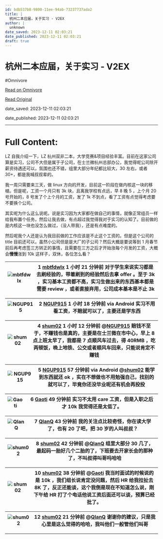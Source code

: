 ```yaml
---
id: bdb537b8-9800-11ee-94ab-73237737ada2
title: |
  杭州二本应届，关于实习 - V2EX
author: |
  unknown
date_saved: 2023-12-11 02:03:21
date_published: 2023-12-11 02:03:21
draft: true
---
```


# 杭州二本应届，关于实习 - V2EX
#Omnivore

[Read on Omnivore](https://omnivore.app/me/v-2-ex-18c5807a22d)

[Read Original](https://www.v2ex.com/t/999388)

date_saved: 2023-12-11 02:03:21

date_published: 2023-12-11 02:03:21

--- 

# Full Content: 

LZ 自我介绍一下，LZ 杭州双非二本，大学竞赛&项目经验丰富。目前在这家公司算是实习，公司不大但是属于子公司，在士兰微杭州总部办公，我觉得呢公司除开薪资待遇还可以，氛围也还不错，组里大部分年纪都比较大，30 左右，或者 30+，都是我喊叔叔辈的。

我一周只需要来三天，做 linux 方向的开发，目前这一阶段在做内核这一块的移植。但是呢，工资一个月只有 3k 块，且离我学校有点远，早 8 晚 5 ，上个月 20 号开始的，8 号发了个上个月的工资，发了 1k 不到点，看了工资有点觉得考虑要不要换个公司。

其实呢为什么这么说呢。说是实习因为大家都在做自己的事情，就像正常组员一样给我布置个任务，然后让我去做，有点超过我觉得我对于实习的认知了。目前做的是内核这一块也没怎么做过，（没人带我），还是有点难度的。

然后呢我个人还是认为我目前做的工作应该是不止这个工资的。但是这个公司的 title 目前还可以，虽然小公司但是是大厂的子公司？然后大概是要说等到 1 月春节前后再考虑签三方转正的事情，且需要在三方之后才开始涨每个月发的工资，大概会**慢慢**涨到 10k 这样子，双休，各位怎么看？

| ![mbtfdwlx](https://proxy-prod.omnivore-image-cache.app/0x0,sDyRYSzP_E353Rif0Ee3Hb0xLeTqcdyyBWHh9vRJJ7e4/https://cdn.v2ex.com/gravatar/8aae292f0f8abc9b0ec6af591a076ab8?s=48&d=retro) | 1 **[mbtfdwlx](https://www.v2ex.com/member/mbtfdwlx)** 1 小时 21 分钟前 对于学生来说实习都是去刷经验的，带着刷到的经验然后去拿 offer 。至于 3k ，实习基本工资都不高，实习生做出来的东西基本都是需要 review ，或者直接弃用，公司成本基本是不止 3k |
| ------------------------------------------------------------------------------------------------------------------------------------------------------------------------------------- | ------------------------------------------------------------------------------------------------------------------------------------------------------------------ |

| ![NGUP915](https://proxy-prod.omnivore-image-cache.app/0x0,s_ftXk8dr_gbCjKZ95REKRPHr6T3MP85lqV6RU69eEdU/https://cdn.v2ex.com/gravatar/36cf4b051a7bde01cb402fa967633b55?s=48&d=retro) | 2 **[NGUP915](https://www.v2ex.com/member/NGUP915)** 1 小时 18 分钟前 via Android 实习不用看工资，不赔就可以了，主要还是学东西 |
| ------------------------------------------------------------------------------------------------------------------------------------------------------------------------------------ | --------------------------------------------------------------------------------------------------- |

| ![shum02](https://proxy-prod.omnivore-image-cache.app/0x0,sipiZSFDTBn4pAT_AM1d21b-WeoVVLY7z2RBbySOds7w/https://cdn.v2ex.com/gravatar/461461d3761c9cedec9e35d3d9e1bd56?s=48&d=retro) | 4 **[shum02](https://www.v2ex.com/member/shum02)** 1 小时 12 分钟前 @[NGUP915](https://www.v2ex.com/member/NGUP915) 赔钱不至于，不赚钱也是真的，主要是在士兰微在市中心，早上 8 点上班太早了，我都是 7 点顺风车过去，得 40RMB ，吃两顿饭，晚上地铁、公交或者顺风车回来，只能说肯定不赚钱 |
| ----------------------------------------------------------------------------------------------------------------------------------------------------------------------------------- | ------------------------------------------------------------------------------------------------------------------------------------------------------------------------------------------------------- |

| ![NGUP915](https://proxy-prod.omnivore-image-cache.app/0x0,s_ftXk8dr_gbCjKZ95REKRPHr6T3MP85lqV6RU69eEdU/https://cdn.v2ex.com/gravatar/36cf4b051a7bde01cb402fa967633b55?s=48&d=retro) | 5 **[NGUP915](https://www.v2ex.com/member/NGUP915)** 57 分钟前 via Android @[shum02](https://www.v2ex.com/member/shum02) 能学到东西就还 ok ，实在不想做也不用勉强自己，找别的就可以了，毕竟你还没毕业呢还有机会再投投 |
| ------------------------------------------------------------------------------------------------------------------------------------------------------------------------------------ | ---------------------------------------------------------------------------------------------------------------------------------------------------------------------- |

| ![Gaoti](https://proxy-prod.omnivore-image-cache.app/0x0,sOaVLpNoGFxo0M7aBzmtKmdd2HbR0YrkZ-kUoZU1SDRk/https://cdn.v2ex.com/avatar/6d06/cf31/537918_normal.png?m=1629474387) | 6 **[Gaoti](https://www.v2ex.com/member/Gaoti)** 49 分钟前 实习不太用 care 工资，但是入职之后才 10k 我觉得还是太低了。 |
| --------------------------------------------------------------------------------------------------------------------------------------------------------------------------- | ------------------------------------------------------------------------------------------- |

| ![QlanQ](https://proxy-prod.omnivore-image-cache.app/0x0,s4Qw8npbPnPByscwoM4ob19z5I87KV5cLy7wkOFk1TYk/https://cdn.v2ex.com/gravatar/52ef7768198c1348371f671d5106efae?s=48&d=retro) | 7 **[QlanQ](https://www.v2ex.com/member/QlanQ)** 43 分钟前 我的关注点比较奇怪，你在读大学了，也有 20 了吧，把 30 岁的人叫叔叔？ |
| ---------------------------------------------------------------------------------------------------------------------------------------------------------------------------------- | ---------------------------------------------------------------------------------------------- |

| ![shum02](https://proxy-prod.omnivore-image-cache.app/0x0,sipiZSFDTBn4pAT_AM1d21b-WeoVVLY7z2RBbySOds7w/https://cdn.v2ex.com/gravatar/461461d3761c9cedec9e35d3d9e1bd56?s=48&d=retro) | 8 **[shum02](https://www.v2ex.com/member/shum02)** 42 分钟前 @[QlanQ](https://www.v2ex.com/member/QlanQ) 组里大部分 30 几了，最起码一胎好几个二胎的了，下班要去开家长会的那种了，不叫叔得叫哥吗哈哈 |
| ----------------------------------------------------------------------------------------------------------------------------------------------------------------------------------- | ----------------------------------------------------------------------------------------------------------------------------------------------------- |

| ![shum02](https://proxy-prod.omnivore-image-cache.app/0x0,sipiZSFDTBn4pAT_AM1d21b-WeoVVLY7z2RBbySOds7w/https://cdn.v2ex.com/gravatar/461461d3761c9cedec9e35d3d9e1bd56?s=48&d=retro) | 10 **[shum02](https://www.v2ex.com/member/shum02)** 38 分钟前 @[Gaoti](https://www.v2ex.com/member/Gaoti) 我当时面试的时候说的是 10k ，我们组长说肯定没问题，然后 HR 给我拉扯去 8K 了，反正还能谈，这个我倒是现在不知道怎么说，刚下午给 HR 打了个电话他说工资后面还可以谈，预算已经批了。 |
| ----------------------------------------------------------------------------------------------------------------------------------------------------------------------------------- | ------------------------------------------------------------------------------------------------------------------------------------------------------------------------------------------------------- |

| ![shum02](https://proxy-prod.omnivore-image-cache.app/0x0,sipiZSFDTBn4pAT_AM1d21b-WeoVVLY7z2RBbySOds7w/https://cdn.v2ex.com/gravatar/461461d3761c9cedec9e35d3d9e1bd56?s=48&d=retro) | 12 **[shum02](https://www.v2ex.com/member/shum02)** 21 分钟前 @[QlanQ](https://www.v2ex.com/member/QlanQ) 谢谢你的建议，只是我心里是这么觉得的哈哈，我叫他们一般管他们叫哥 |
| ----------------------------------------------------------------------------------------------------------------------------------------------------------------------------------- | --------------------------------------------------------------------------------------------------------------------------------------- |

---


